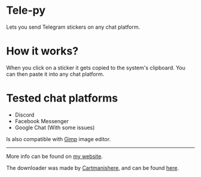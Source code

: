 # Tele-py
Lets you send Telegram stickers on any chat platform.


# How it works?
When you click on a sticker it gets copied to the system's clipboard. You can then paste it into any chat platform.

# Tested chat platforms
 - Discord
 - Facebook Messenger
 - Google Chat (With some issues)
 
Is also compatible with [Gimp](https://www.gimp.org) image editor.

___

More info can be found on [my website](http://mirkiri.ml/projects/Tele-py/).

The downloader was made by [Cartmanishere](https://github.com/Cartmanishere), and can be found [here](https://github.com/Cartmanishere/telegram-sticker-downloader).
